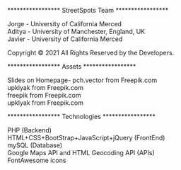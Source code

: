 
*****************  StreetSpots Team *****************<br />

Jorge - University of California Merced<br />
Aditya - University of Manchester, England, UK<br />
Javier - University of California Merced<br />

Copyright © 2021 All Rights Reserved by the Developers.<br />

*****************  Assets  *****************<br />

Slides on Homepage-
pch.vector from Freepik.com<br />
upklyak from Freepik.com<br />
freepik from Freepik.com<br />
upklyak from Freepik.com<br />

*****************  Technologies  *****************<br />

PHP (Backend)<br />
HTML+CSS+BootStrap+JavaScript+jQuery (FrontEnd)<br />
mySQL (Database)<br />
Google Maps API and HTML Geocoding API (APIs)<br />
FontAwesome icons<br />
